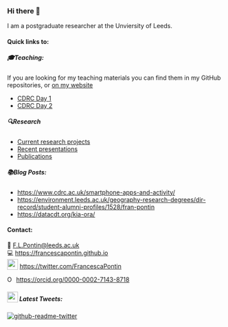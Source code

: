 ### Hi there 👋
<!----![alt text](https://francescapontin.github.io/assets/images/6666ebe8-cf33-4a4c-9fcc-ad1f90d73ed8-1-105-c-676x675.jpg)-->
I am a postgraduate researcher at the Unviersity of Leeds.

#### Quick links to:
##### :mortar_board:Teaching:
If you are looking for my teaching materials you can find them in my GitHub repositories, or [on my website](https://francescapontin.github.io/teaching_materials.html)
- [CDRC Day 1](https://github.com/FrancescaPontin/CDRC_Python_day_1)
- [CDRC Day 2](https://github.com/FrancescaPontin/CDRC_Python_day_2)

##### :mag:Research
- [Current research projects](https://francescapontin.github.io/research_projects.html)
- [Recent presentations](https://francescapontin.github.io/talks_presentations.html)
- [Publications](https://www.researchgate.net/profile/Fran-Pontin)

##### :books:Blog Posts:
  * https://www.cdrc.ac.uk/smartphone-apps-and-activity/
  * https://environment.leeds.ac.uk/geography-research-degrees/dir-record/student-alumni-profiles/1528/fran-pontin
  * https://datacdt.org/kia-ora/


#### Contact:
:e-mail: F.L.Pontin@leeds.ac.uk \
:computer: https://francescapontin.github.io \
 <img src ="http://assets.stickpng.com/images/580b57fcd9996e24bc43c53e.png" height="25" style="vertical-align:bottom"> https://twitter.com/FrancescaPontin

<div itemscope itemtype="https://schema.org/Person"><a itemprop="sameAs" content="https://orcid.org/0000-0002-7143-8718" href="https://orcid.org/0000-0002-7143-8718" target="orcid.widget" rel="me noopener noreferrer" style="vertical-align:top;"><img src="https://orcid.org/sites/default/files/images/orcid_16x16.png" style="width:1em;margin-right:.5em;" alt="ORCID iD icon">https://orcid.org/0000-0002-7143-8718</a></div>


##### <img src ="http://assets.stickpng.com/images/580b57fcd9996e24bc43c53e.png" height="25" style="vertical-align:bottom"> Latest Tweets:
<!-- TWITTER:START -->
[![github-readme-twitter](https://github-readme-twitter.gazf.vercel.app/api?id=FrancescaPontin)](https://github.com/gazf/github-readme-twitter)

<!-- TWITTER:END -->


